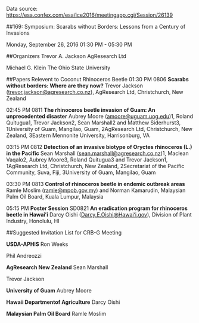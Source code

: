 
Data source: https://esa.confex.com/esa/ice2016/meetingapp.cgi/Session/26139

##169: Symposium: Scarabs without Borders: Lessons from a Century of Invasions

Monday, September 26, 2016  01:30 PM - 05:30 PM

##Organizers
Trevor A. Jackson
AgResearch Ltd

Michael G. Klein
The Ohio State University

##Papers Relevent to Coconut Rhinoceros Beetle
01:30 PM
0806 **Scarabs without borders: Where are they now?**
Trevor Jackson (trevor.jackson@agresearch.co.nz), AgResearch Ltd, Christchurch, New Zealand

02:45 PM
0811 **The rhinoceros beetle invasion of Guam: An unprecedented disaster**
Aubrey Moore (amoore@uguam.uog.edu)1, Roland Quitugua1, Trevor Jackson2, Sean Marshall2 and Matthew Siderhurst3, 1University of Guam, Mangilao, Guam, 2AgResearch Ltd, Christchurch, New Zealand, 3Eastern Mennonite University, Harrisonburg, VA

03:15 PM
0812 **Detection of an invasive biotype of Oryctes rhinoceros (L.) in the Pacific**
Sean Marshall (sean.marshall@agresearch.co.nz)1, Maclean Vaqalo2, Aubrey Moore3, Roland Quitugua3 and Trevor Jackson1, 1AgResearch Ltd, Christchurch, New Zealand, 2Secretariat of the Pacific Community, Suva, Fiji, 3University of Guam, Mangilao, Guam

03:30 PM
0813 **Control of rhinoceros beetle in endemic outbreak areas**
Ramle Moslim (ramle@mpob.gov.my) and Norman Kamarudin, Malaysian Palm Oil Board, Kuala Lumpur, Malaysia

05:15 PM **Poster Session**
SD0821 **An eradication program for rhinoceros beetle in Hawaiʻi**
Darcy Oishi (Darcy.E.Oishi@Hawaiʻi.gov), Division of Plant Industry, Honolulu, HI

##Suggested Invitation List for CRB-G Meeting

**USDA-APHIS**
Ron Weeks

Phil Andreozzi

**AgResearch New Zealand**
Sean Marshall

Trevor Jackson

**University of Guam**
Aubrey Moore

**Hawaii Departmentof Agriculture**
Darcy Oishi

**Malaysian Palm Oil Board**
Ramle Moslim




